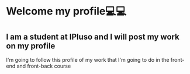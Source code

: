 # Welcome my profile💻💻
## I am a student at IPluso and I will post my work on my profile
I'm going to follow this profile of my work that I'm going to do in the front-end and front-back course

<!--
**pplace11/pplace11** is a ✨ _special_ ✨ repository because its `README.md` (this file) appears on your GitHub profile.

Here are some ideas to get you started:

- 🔭 I’m currently working on ...
- 🌱 I’m currently learning ...
- 👯 I’m looking to collaborate on ...
- 🤔 I’m looking for help with ...
- 💬 Ask me about ...
- 📫 How to reach me: ...
- 😄 Pronouns: ...
- ⚡ Fun fact: ...
-->
